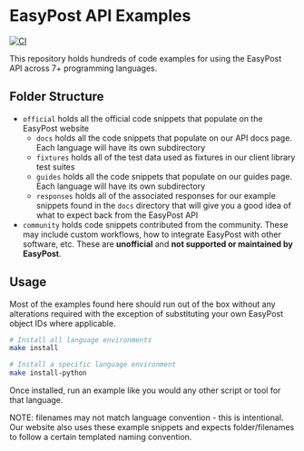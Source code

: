# EasyPost API Examples

[![CI](https://github.com/EasyPost/examples/workflows/CI/badge.svg)](https://github.com/EasyPost/examples/actions?query=workflow%3ACI)

This repository holds hundreds of code examples for using the EasyPost API across 7+ programming languages.

## Folder Structure

- `official` holds all the official code snippets that populate on the EasyPost website
  - `docs` holds all the code snippets that populate on our API docs page. Each language will have its own subdirectory
  - `fixtures` holds all of the test data used as fixtures in our client library test suites
  - `guides` holds all the code snippets that populate on our guides page. Each language will have its own subdirectory
  - `responses` holds all of the associated responses for our example snippets found in the `docs` directory that will give you a good idea of what to expect back from the EasyPost API
- `community` holds code snippets contributed from the community. These may include custom workflows, how to integrate EasyPost with other software, etc. These are **unofficial** and **not supported or maintained by EasyPost**.

## Usage

Most of the examples found here should run out of the box without any alterations required with the exception of substituting your own EasyPost object IDs where applicable.

```bash
# Install all language environments
make install

# Install a specific language environment
make install-python
```

Once installed, run an example like you would any other script or tool for that language.

NOTE: filenames may not match language convention - this is intentional. Our website also uses these example snippets and expects folder/filenames to follow a certain templated naming convention.
